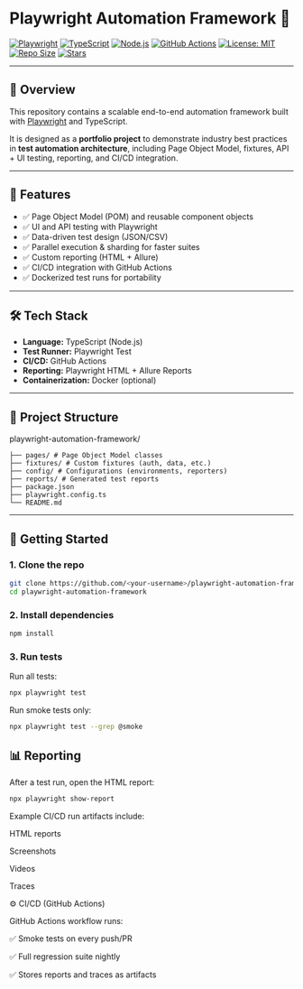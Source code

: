 # Playwright Automation Framework 🚀

[![Playwright](https://img.shields.io/badge/tested%20with-Playwright-45ba4b?logo=microsoft-playwright&logoColor=white)](https://playwright.dev/)
[![TypeScript](https://img.shields.io/badge/TypeScript-3178C6?logo=typescript&logoColor=white)](https://www.typescriptlang.org/)
[![Node.js](https://img.shields.io/badge/Node.js-339933?logo=node.js&logoColor=white)](https://nodejs.org/)
[![GitHub Actions](https://img.shields.io/github/actions/workflow/status/temur8722/playwright-portfolio/playwright.yml?branch=main&logo=github-actions&logoColor=white)](https://github.com/temur8722/playwright-automation-framework/actions)
[![License: MIT](https://img.shields.io/badge/License-MIT-yellow.svg)](LICENSE)
[![Repo Size](https://img.shields.io/github/repo-size/temur8722/playwright-automation-framework)](https://github.com/temur8722/playwright-automation-framework)
[![Stars](https://img.shields.io/github/stars/temur8722/playwright-automation-framework?style=social)](https://github.com/temur8722/playwright-automation-framework/stargazers)

---

## 📖 Overview
This repository contains a scalable end-to-end automation framework built with [Playwright](https://playwright.dev/) and TypeScript.  

It is designed as a **portfolio project** to demonstrate industry best practices in **test automation architecture**, including Page Object Model, fixtures, API + UI testing, reporting, and CI/CD integration.

---

## 📌 Features
- ✅ Page Object Model (POM) and reusable component objects  
- ✅ UI and API testing with Playwright  
- ✅ Data-driven test design (JSON/CSV)  
- ✅ Parallel execution & sharding for faster suites  
- ✅ Custom reporting (HTML + Allure)  
- ✅ CI/CD integration with GitHub Actions  
- ✅ Dockerized test runs for portability  

---

## 🛠️ Tech Stack
- **Language:** TypeScript (Node.js)  
- **Test Runner:** Playwright Test  
- **CI/CD:** GitHub Actions  
- **Reporting:** Playwright HTML + Allure Reports  
- **Containerization:** Docker (optional)  

---

## 📂 Project Structure
playwright-automation-framework/
```├── tests/ # Test specs (smoke, regression, api)
├── pages/ # Page Object Model classes
├── fixtures/ # Custom fixtures (auth, data, etc.)
├── config/ # Configurations (environments, reporters)
├── reports/ # Generated test reports
├── package.json
├── playwright.config.ts
└── README.md
```

---

## 🚀 Getting Started

### 1. Clone the repo
```bash
git clone https://github.com/<your-username>/playwright-automation-framework.git
cd playwright-automation-framework
```
### 2. Install dependencies
```bash
npm install
```
### 3. Run tests
Run all tests:
```bash
npx playwright test
```
Run smoke tests only:
```bash
npx playwright test --grep @smoke
```

## 📊 Reporting
After a test run, open the HTML report:
```bash
npx playwright show-report
```
Example CI/CD run artifacts include:

HTML reports

Screenshots

Videos

Traces

⚙️ CI/CD (GitHub Actions)

GitHub Actions workflow runs:

✅ Smoke tests on every push/PR

✅ Full regression suite nightly

✅ Stores reports and traces as artifacts

